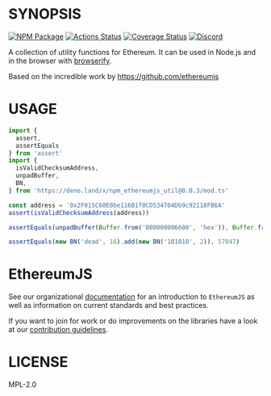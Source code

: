 # SYNOPSIS

[![NPM Package](https://img.shields.io/npm/v/ethereumjs-util.svg)](https://www.npmjs.org/package/ethereumjs-util)
[![Actions Status](https://github.com/ethereumjs/ethereumjs-util/workflows/Build/badge.svg)](https://github.com/ethereumjs/ethereumjs-util/actions)
[![Coverage Status](https://img.shields.io/coveralls/ethereumjs/ethereumjs-util.svg)](https://coveralls.io/r/ethereumjs/ethereumjs-util)
[![Discord][discord-badge]][discord-link]

A collection of utility functions for Ethereum. It can be used in Node.js and in the browser with [browserify](http://browserify.org/).

Based on the incredible work by https://github.com/ethereumjs

# USAGE

```js
import {
  assert,
  assertEquals
} from 'assert'
import {
  isValidChecksumAddress,
  unpadBuffer,
  BN,
} from 'https://deno.land/x/npm_ethereumjs_util@0.0.3/mod.ts'

const address = '0x2F015C60E0be116B1f0CD534704Db9c92118FB6A'
assert(isValidChecksumAddress(address))

assertEquals(unpadBuffer(Buffer.from('000000006600', 'hex')), Buffer.from('6600', 'hex'))

assertEquals(new BN('dead', 16).add(new BN('101010', 2)), 57047)
```

# EthereumJS

See our organizational [documentation](https://ethereumjs.readthedocs.io) for an introduction to `EthereumJS` as well as information on current standards and best practices.

If you want to join for work or do improvements on the libraries have a look at our [contribution guidelines](https://ethereumjs.readthedocs.io/en/latest/contributing.html).

# LICENSE

MPL-2.0

[discord-badge]: https://img.shields.io/static/v1?logo=discord&label=discord&message=Join&color=blue
[discord-link]: https://discord.gg/TNwARpR
